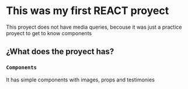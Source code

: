 # This was my first REACT proyect

This proyect does not have media queries, becouse it was just a practice proyect to get to know components

## ¿What does the proyect has?

### `Components`

It has simple components with images, props and testimonies

